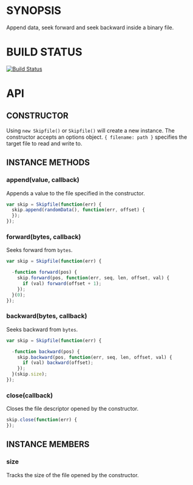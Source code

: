 # SYNOPSIS
Append data, seek forward and seek backward inside a binary file.

# BUILD STATUS
[![Build Status](http://img.shields.io/travis/hij1nx/skipfile.svg?style=flat)](https://travis-ci.org/hij1nx/skipfile)

# API
## CONSTRUCTOR

Using `new Skipfile()` or `Skipfile()` will create a new 
instance. The constructor accepts an options object. 
`{ filename: path }` specifies the target file to read and 
write to.

## INSTANCE METHODS
### append(value, callback)
Appends a value to the file specified in the constructor.

```javascript
var skip = Skipfile(function(err) {
  skip.append(randomData(), function(err, offset) {
  });
});
```

### forward(bytes, callback)
Seeks forward from `bytes`.

```javascript
var skip = Skipfile(function(err) {

  -function forward(pos) {
    skip.forward(pos, function(err, seq, len, offset, val) {
      if (val) forward(offset + 1);
    });
  }(0);
});
```

### backward(bytes, callback)
Seeks backward from `bytes`.

```javascript
var skip = Skipfile(function(err) {

  -function backward(pos) {
    skip.backward(pos, function(err, seq, len, offset, val) {
      if (val) backward(offset);
    });
  }(skip.size);
});
```

### close(callback)
Closes the file descriptor opened by the constructor.

```javascript
skip.close(function(err) {
});
```

## INSTANCE MEMBERS
### size
Tracks the size of the file opened by the constructor.

